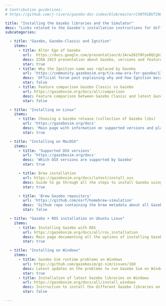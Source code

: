 ```yaml
---
# Contribution guidelines:
# https://github.com/j-rivero/gazebo-doc-index/blob/master/CONTRIBUTING.md 

title: "Installing the Gazebo libraries and the Simulator"
desc: "Links related to the Gazebo's installation instructions for different supported platforms"
subcategories: 

  - title: "Gazebo, Gazebo-Classic and Ignition"
    items: 
      - title: Alter Ego of Gazebo
        url:  https://docs.google.com/presentation/d/1Arw261f8Fye0QCghsXfHXR2VRFaJTM2vicQs2_tuSnI/edit#slide=id.p
        desc: ICRA 2023 presentation about Gazebo, versions and features
        star: true
      - title: Why the Ignition name was replaced by Gazebo
        url: 'https://community.gazebosim.org/t/a-new-era-for-gazebo/1356'
        desc: 'Official forum post explaining why and how Ignition became Gazebo'
        star: false
      - title: Feature comparison Gazebo Classic vs Gazebo
        url: https://gazebosim.org/docs/all/comparison
        desc: Feature comparison between Gazebo Classic and latest Gazebo
        star: false

  - title: "Installing on Linux"
    items: 
      - title: Choosing a Gazebo release (collection of Gazebo libs)
        url: 'https://gazebosim.org/docs'
        desc: 'Main page with information on supported versions and platforms'
        star: true

  - title: "Installing on MacOSX"
    items:
      - title: 'Supported OSX versions'
        url: 'https://gazebosim.org/docs'
        desc: 'Which OSX versions are supported by Gazebo'
        star: true

      - title: Brew installation
        url: https://gazebosim.org/docs/latest/install_osx
        desc: Guide to go through all the steps to install Gazebo using the Brew package manager
        star: true

      - title: 'Brew Gazebo repository'
        url: 'https://github.com/osrf/homebrew-simulation'
        desc: 'Github repo containing the brew metadata about all Gazebo related packages.'
        star: false

  - title: "Gazebo + ROS installation on Ubuntu Linux"
    items:
      - title: Installing Gazebo with ROS
        url: https://gazebosim.org/docs/all/ros_installation
        desc: Main page documenting all the options of installing Gazebo and ROS together
        star: true

  - title: "Installing on Windows"
    items:
      - title: Gazebo Sim runtime problems on Windows
        url: https://github.com/gazebosim/gz-sim/issues/168
        desc: Latest updates on the problems to run Gazebo Sim on Windows
        star: true
      - title: Installation of latest Gazebo libraries on Windows
        url: https://gazebosim.org/docs/all/install_windows
        desc: Instruction to install the different Gazebo libraries on Windows using binaries 
        star: false

---
```

